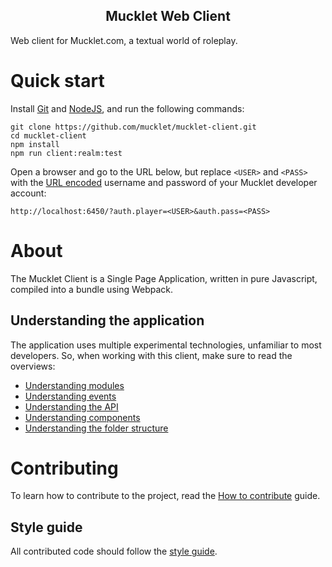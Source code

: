 <h2 align="center"><b>Mucklet Web Client</b></h2>

Web client for Mucklet.com, a textual world of roleplay.

# Quick start

Install [Git](https://git-scm.com/downloads) and
[NodeJS](https://nodejs.org/en/download/), and run the following commands:

```text
git clone https://github.com/mucklet/mucklet-client.git
cd mucklet-client
npm install
npm run client:realm:test
```

Open a browser and go to the URL below, but replace `<USER>` and `<PASS>` with the
[URL encoded](https://developer.mozilla.org/en-US/docs/Web/JavaScript/Reference/Global_Objects/encodeURIComponent)
username and password of your Mucklet developer account:
```text
http://localhost:6450/?auth.player=<USER>&auth.pass=<PASS>
```

# About

The Mucklet Client is a Single Page Application, written in pure Javascript,
compiled into a bundle using Webpack.

## Understanding the application

The application uses multiple experimental technologies, unfamiliar to most
developers. So, when working with this client, make sure to read the overviews:

* [Understanding modules](./docs/understanding-modules.md)
* [Understanding events](./docs/understanding-events.md)
* [Understanding the API](./docs/understanding-api.md)
* [Understanding components](./docs/understanding-components.md)
* [Understanding the folder structure](./docs/understanding-folders.md)

# Contributing

To learn how to contribute to the project, read the [How to contribute](./docs/CONTRIBUTE.md) guide.

## Style guide

All contributed code should follow the [style guide](./docs/style-guide.md).
